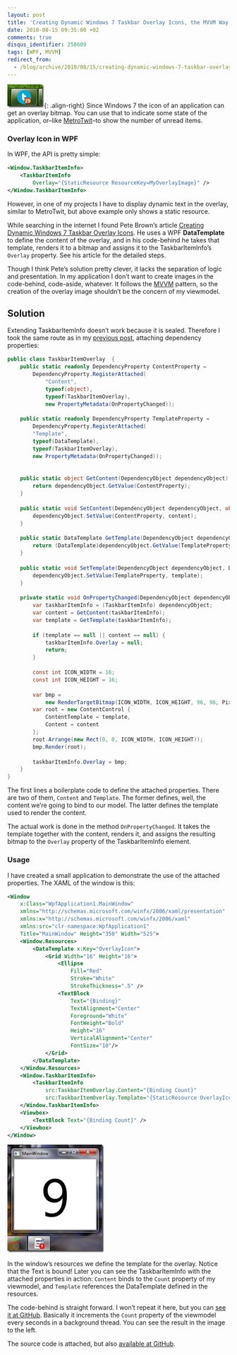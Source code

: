 ```yaml
---
layout: post
title: 'Creating Dynamic Windows 7 Taskbar Overlay Icons, the MVVM Way'
date: 2010-08-15 09:35:00 +02
comments: true
disqus_identifier: 258609
tags: [WPF, MVVM]
redirect_from:
  - /blog/archive/2010/08/15/creating-dynamic-windows-7-taskbar-overlay-icons-the-mvvm-way.aspx
---
```


![metrotwit](/files/archive/metrotwit_516A72C4.png "metrotwit"){: .align-right}
Since Windows 7 the icon of an application can get an overlay bitmap. You can use that to indicate some state of the application, or–like [MetroTwit](http://www.metrotwit.com/)–to show the number of unread items.

### Overlay Icon in WPF

In WPF, the API is pretty simple:

``` xml
<Window.TaskbarItemInfo>
    <TaskbarItemInfo
        Overlay="{StaticResource ResourceKey=MyOverlayImage}" />
</Window.TaskbarItemInfo>
```

However, in one of my projects I have to display dynamic text in the overlay, similar to MetroTwit, but above example only shows a static resource.

While searching in the internet I found Pete Brown’s article [Creating Dynamic Windows 7 Taskbar Overlay Icons](http://10rem.net/blog/2010/05/29/creating-dynamic-windows-7-taskbar-overlay-icons). He uses a WPF **DataTemplate** to define the content of the overlay, and in his code-behind he takes that template, renders it to a bitmap and assigns it to the TaskbarItemInfo’s `Overlay` property. See his article for the detailed steps.

Though I think Pete’s solution pretty clever, it lacks the separation of logic and presentation. In my application I don’t want to create images in the code-behind, code-aside, whatever. It follows the [MVVM](http://en.wikipedia.org/wiki/Model_View_ViewModel) pattern, so the creation of the overlay image shouldn’t be the concern of my viewmodel.

## Solution

Extending TaskbarItemInfo doesn’t work because it is sealed. Therefore I took the same route as in my [previous post](/archive/2010/08/01/binding-webbrowser-content-in-wpf/), attaching dependency properties:

``` csharp
public class TaskbarItemOverlay  {
    public static readonly DependencyProperty ContentProperty =
        DependencyProperty.RegisterAttached(
            "Content",
            typeof(object),
            typeof(TaskbarItemOverlay),
            new PropertyMetadata(OnPropertyChanged));

    public static readonly DependencyProperty TemplateProperty =
        DependencyProperty.RegisterAttached(
        "Template",
        typeof(DataTemplate),
        typeof(TaskbarItemOverlay),
        new PropertyMetadata(OnPropertyChanged));


    public static object GetContent(DependencyObject dependencyObject) {
        return dependencyObject.GetValue(ContentProperty);
    }

    public static void SetContent(DependencyObject dependencyObject, object content) {
        dependencyObject.SetValue(ContentProperty, content);
    }

    public static DataTemplate GetTemplate(DependencyObject dependencyObject) {
        return (DataTemplate)dependencyObject.GetValue(TemplateProperty);
    }

    public static void SetTemplate(DependencyObject dependencyObject, DataTemplate template) {
        dependencyObject.SetValue(TemplateProperty, template);
    }

    private static void OnPropertyChanged(DependencyObject dependencyObject, DependencyPropertyChangedEventArgs e) {
        var taskbarItemInfo = (TaskbarItemInfo) dependencyObject;
        var content = GetContent(taskbarItemInfo);
        var template = GetTemplate(taskbarItemInfo);

        if (template == null || content == null) {
            taskbarItemInfo.Overlay = null;
            return;
        }

        const int ICON_WIDTH = 16;
        const int ICON_HEIGHT = 16;

        var bmp =
            new RenderTargetBitmap(ICON_WIDTH, ICON_HEIGHT, 96, 96, PixelFormats.Default);
        var root = new ContentControl {
            ContentTemplate = template,
            Content = content
        };
        root.Arrange(new Rect(0, 0, ICON_WIDTH, ICON_HEIGHT));
        bmp.Render(root);

        taskbarItemInfo.Overlay = bmp;
    }
}
```

The first lines a boilerplate code to define the attached properties. There are two of them, `Content` and `Template`. The former defines, well, the content we’re going to bind to our model. The latter defines the template used to render the content.

The actual work is done in the method `OnPropertyChanged`. It takes the template together with the content, renders it, and assigns the resulting bitmap to the `Overlay` property of the TaskbarItemInfo element.

### Usage

I have created a small application to demonstrate the use of the attached properties. The XAML of the window is this:

``` xml
<Window
    x:Class="WpfApplication1.MainWindow"
    xmlns="http://schemas.microsoft.com/winfx/2006/xaml/presentation"
    xmlns:x="http://schemas.microsoft.com/winfx/2006/xaml"
    xmlns:src="clr-namespace:WpfApplication1"
    Title="MainWindow" Height="350" Width="525">
    <Window.Resources>
        <DataTemplate x:Key="OverlayIcon">
            <Grid Width="16" Height="16">
                <Ellipse
                    Fill="Red"
                    Stroke="White"
                    StrokeThickness=".5" />
                <TextBlock
                    Text="{Binding}"
                    TextAlignment="Center"
                    Foreground="White"
                    FontWeight="Bold"
                    Height="16"
                    VerticalAlignment="Center"
                    FontSize="10"/>
            </Grid>
        </DataTemplate>
    </Window.Resources>
    <Window.TaskbarItemInfo>
        <TaskbarItemInfo
            src:TaskbarItemOverlay.Content="{Binding Count}"
            src:TaskbarItemOverlay.Template="{StaticResource OverlayIcon}" />
    </Window.TaskbarItemInfo>
    <Viewbox>
        <TextBlock Text="{Binding Count}" />
    </Viewbox>
</Window>
```

![TaskbarItemOverlay](/files/archive/TaskbarItemOverlay_0F838D76.png "TaskbarItemOverlay")

In the window’s resources we define the template for the overlay. Notice that the Text is bound! Later you can see the TaskbarItemInfo with the attached properties in action: `Content` binds to the `Count` property of my viewmodel, and `Template` references the DataTemplate defined in the resources.

The code-behind is straight forward. I won’t repeat it here, but you can [see it at GitHub](http://github.com/thoemmi/TaskbarItemOverlay/blob/master/MainWindow.xaml.cs). Basically it increments the `Count` property of the viewmodel every seconds in a background thread. You can see the result in the image to the left.

The source code is attached, but also [available at GitHub](http://github.com/thoemmi/TaskbarItemOverlay).
